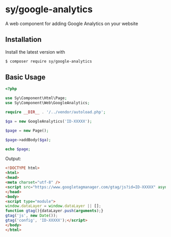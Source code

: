 # sy/google-analytics

A web component for adding Google Analytics on your website

## Installation

Install the latest version with

```bash
$ composer require sy/google-analytics
```

## Basic Usage

```php
<?php

use Sy\Component\Html\Page;
use Sy\Component\Web\GoogleAnalytics;

require __DIR__ . '/../vendor/autoload.php';

$ga = new GoogleAnalytics('ID-XXXXX');

$page = new Page();

$page->addBody($ga);

echo $page;
```

Output:
```html
<!DOCTYPE html>
<html>
<head>
<meta charset="utf-8" />
<script src="https://www.googletagmanager.com/gtag/js?id=ID-XXXXX" async></script>
</head>
<body>
<script type="module">
window.dataLayer = window.dataLayer || [];
function gtag(){dataLayer.push(arguments);}
gtag('js', new Date());
gtag('config', 'ID-XXXXX');</script>
</body>
</html>
```